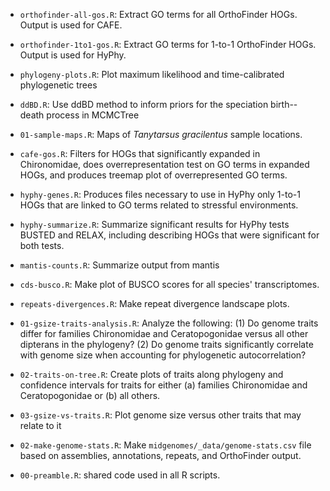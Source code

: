 

- `orthofinder-all-gos.R`: Extract GO terms for all OrthoFinder HOGs. 
  Output is used for CAFE.
  
- `orthofinder-1to1-gos.R`: Extract GO terms for 1-to-1 OrthoFinder HOGs. 
  Output is used for HyPhy.

- `phylogeny-plots.R`: Plot maximum likelihood and time-calibrated 
  phylogenetic trees

- `ddBD.R`: Use ddBD method to inform priors for the speciation birth--death 
  process in MCMCTree

- `01-sample-maps.R`: Maps of *Tanytarsus gracilentus* sample locations.

- `cafe-gos.R`: Filters for HOGs that significantly expanded in Chironomidae,
  does overrepresentation test on GO terms in expanded HOGs, and
  produces treemap plot of overrepresented GO terms.

- `hyphy-genes.R`: Produces files necessary to use in HyPhy only 1-to-1 HOGs 
  that are linked to GO terms related to stressful environments.

- `hyphy-summarize.R`: Summarize significant results for HyPhy tests BUSTED 
  and RELAX, including describing HOGs that were significant for both tests.

- `mantis-counts.R`: Summarize output from mantis

- `cds-busco.R`: Make plot of BUSCO scores for all species' transcriptomes.

- `repeats-divergences.R`: Make repeat divergence landscape plots.

- `01-gsize-traits-analysis.R`: Analyze the following:
  (1) Do genome traits differ for families Chironomidae and Ceratopogonidae
  versus all other dipterans in the phylogeny?
  (2) Do genome traits significantly correlate with genome size when accounting
  for phylogenetic autocorrelation?

- `02-traits-on-tree.R`: Create plots of traits along phylogeny and confidence 
  intervals for traits for either (a) families Chironomidae and Ceratopogonidae
  or (b) all others.

- `03-gsize-vs-traits.R`: Plot genome size versus other traits that may relate to it

- `02-make-genome-stats.R`: Make `midgenomes/_data/genome-stats.csv` file 
  based on assemblies, annotations, repeats, and OrthoFinder output.

- `00-preamble.R`: shared code used in all R scripts.

